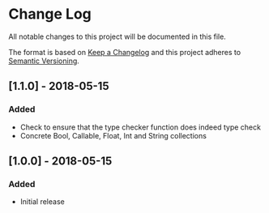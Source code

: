 # Change Log
All notable changes to this project will be documented in this file.

The format is based on [Keep a Changelog](http://keepachangelog.com/en/1.0.0/)
and this project adheres to [Semantic Versioning](http://semver.org/spec/v2.0.0.html).

## [1.1.0] - 2018-05-15
### Added
  * Check to ensure that the type checker function does indeed type check
  * Concrete Bool, Callable, Float, Int and String collections

## [1.0.0] - 2018-05-15
### Added
  * Initial release

